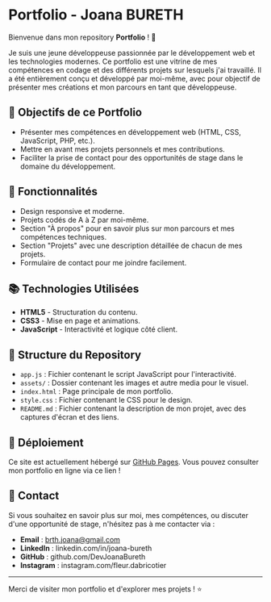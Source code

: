 # Portfolio - Joana BURETH

Bienvenue dans mon repository **Portfolio** ! 🎉

Je suis une jeune développeuse passionnée par le développement web et les technologies modernes. Ce portfolio est une vitrine de mes compétences en codage et des différents projets sur lesquels j'ai travaillé. Il a été entièrement conçu et développé par moi-même, avec pour objectif de présenter mes créations et mon parcours en tant que développeuse.

## 🎯 Objectifs de ce Portfolio

- Présenter mes compétences en développement web (HTML, CSS, JavaScript, PHP, etc.).
- Mettre en avant mes projets personnels et mes contributions.
- Faciliter la prise de contact pour des opportunités de stage dans le domaine du développement.

## 🌟 Fonctionnalités

- Design responsive et moderne.
- Projets codés de A à Z par moi-même.
- Section "À propos" pour en savoir plus sur mon parcours et mes compétences techniques.
- Section "Projets" avec une description détaillée de chacun de mes projets.
- Formulaire de contact pour me joindre facilement.

## 📚 Technologies Utilisées

- **HTML5** - Structuration du contenu.
- **CSS3** - Mise en page et animations.
- **JavaScript** - Interactivité et logique côté client.

## 📂 Structure du Repository

- `app.js` : Fichier contenant le script JavaScript pour l'interactivité.
- `assets/` : Dossier contenant les images et autre media pour le visuel.
- `index.html` : Page principale de mon portfolio.
- `style.css` : Fichier contenant le CSS pour le design.
- `README.md` : Fichier contenant la description de mon projet, avec des captures d'écran et des liens.

## 🚀 Déploiement

Ce site est actuellement hébergé sur [GitHub Pages](WIP). Vous pouvez consulter mon portfolio en ligne via ce lien !

## 📧 Contact

Si vous souhaitez en savoir plus sur moi, mes compétences, ou discuter d'une opportunité de stage, n'hésitez pas à me contacter via :
- **Email** : brth.joana@gmail.com
- **LinkedIn** : linkedin.com/in/joana-bureth
- **GitHub** : github.com/DevJoanaBureth
- **Instagram** : instagram.com/fleur.dabricotier

---

Merci de visiter mon portfolio et d'explorer mes projets ! ⭐
